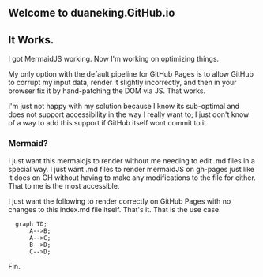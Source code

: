 ## Welcome to duaneking.GitHub.io

## It Works.
I got MermaidJS working.  Now I'm working on optimizing things.

My only option with the default pipeline for GitHub Pages is to allow GitHub to corrupt my input data, render it slightly incorrectly, and then in your browser fix it by hand-patching the DOM via JS.  That works.

I'm just not happy with my solution because I know its sub-optimal and does not support accessibility in the way I really want to; I just don't know of a way to add this support if GitHub itself wont commit to it.

### Mermaid?

I just want this mermaidjs to render without me needing to edit .md files in a special way. I just want .md files to render mermaidJS on gh-pages just like it does on GH without having to make any modifications to the file for either. That to me is the most accessible.

I just want the following to render correctly on GitHub Pages with no changes to this index.md file itself. That's it. That is the use case.

```mermaid
  graph TD;
      A-->B;
      A-->C;
      B-->D;
      C-->D;
```


Fin.